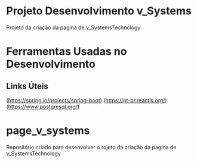 # Projeto Desenvolvimento v_Systems
Projeto da criação da pagina de v_SystemsTechnology

# Ferramentas Usadas no Desenvolvimento

## Links Úteis
(https://spring.io/projects/spring-boot)
(https://pt-br.reactjs.org/)
(https://www.postgresql.org/)


# page_v_systems
Repositório criado para desenvolver o rojeto da criação da pagina de v_SystemsTechnology

